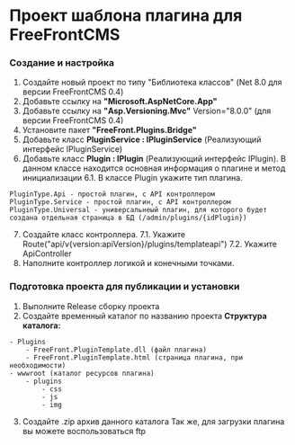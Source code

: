 ﻿# Проект шаблона плагина для FreeFrontCMS 

### Создание и настройка
1. Создайте новый проект по типу "Библиотека классов" (Net 8.0 для версии FreeFrontCMS 0.4)
2. Добавьте ссылку на **"Microsoft.AspNetCore.App"**
3. Добавьте ссылку на **"Asp.Versioning.Mvc"** Version="8.0.0" (для версии FreeFrontCMS 0.4)
4. Установите пакет **"FreeFront.Plugins.Bridge"**
5. Добавьте класс **PluginService : IPluginService** (Реализующий интерфейс IPluginService)
6. Добавьте класс **Plugin : IPlugin** (Реализующий интерфейс IPlugin). В данном классе находится основная информация о плагине и метод инициализации
	6.1. В классе Plugin укажите тип плагина. 
```
PluginType.Api - простой плагин, с API контроллером
PluginType.Service - простой плагин, с API контроллером
PluginType.Universal - универсальнеый плагин, для которого будет создана отдельная страница в БД (/admin/plugins/{idPlugin})
```
7. Создайте класс контроллера.
	7.1. Укажите Route("api/v{version:apiVersion}/plugins/templateapi")
	7.2. Укажите ApiController
8. Наполните контроллер логикой и конечными точками.

### Подготовка проекта для публикации и установки
1. Выполните Release сборку проекта
2. Создайте временный каталог по названию проекта
**Структура каталога:**
```
- Plugins
	- FreeFront.PluginTemplate.dll (файл плагина)
	- FreeFront.PluginTemplate.html (страница плагина, при необходимости)
- wwwroot (каталог ресурсов плагина)
	- plugins
		- css
		- js
		- img
```
3. Создайте .zip архив данного каталога
Так же, для загрузки плагина вы можете воспользоваться ftp



